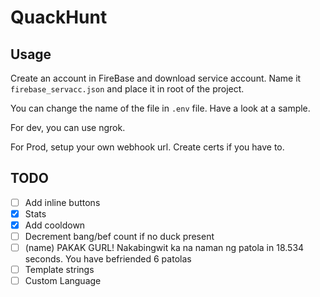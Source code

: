# QuackHunt


## Usage

Create an account in FireBase and download service account. Name it `firebase_servacc.json` and place it in root of the project.

You can change the name of the file in `.env` file. Have a look at a sample.

For dev, you can use ngrok.

For Prod, setup your own webhook url. Create certs if you have to.

## TODO

- [ ] Add inline buttons
- [x] Stats
- [x] Add cooldown
- [ ] Decrement bang/bef count if no duck present
- [ ] (name) PAKAK GURL! Nakabingwit ka na naman ng patola in 18.534 seconds. You have befriended 6 patolas
- [ ] Template strings
- [ ] Custom Language
